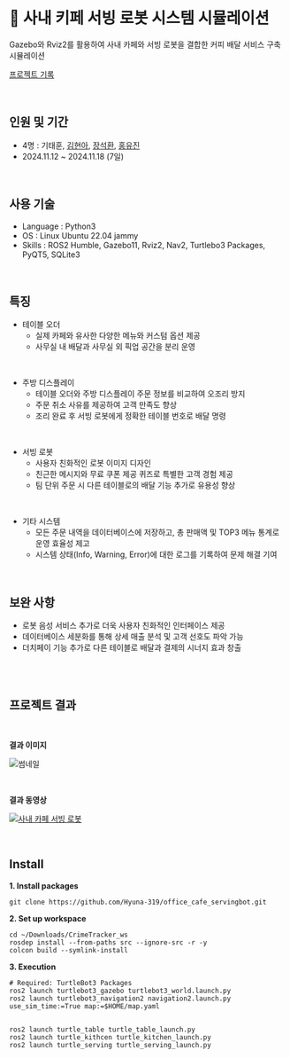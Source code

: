  🤖 사내 키페 서빙 로봇 시스템 시뮬레이션
=============
Gazebo와 Rviz2를 활용하여 사내 카페와 서빙 로봇을 결합한 커피 배달 서비스 구축 시뮬레이션


[프로젝트 기록](https://velog.io/@cherry0319/%EC%82%AC%EB%82%B4-%EC%B9%B4%ED%8E%98-%EC%84%9C%EB%B9%99-%EB%A1%9C%EB%B4%87-%EC%8B%9C%EB%AE%AC%EB%A0%88%EC%9D%B4%EC%85%98) 

<br>


인원 및 기간
-------------
* 4명 : 기태훈, [김현아](https://github.com/Hyuna-319), [장석환](https://github.com/JSH0101), [홍유진](https://github.com/dbwls99706)
* 2024.11.12 ~ 2024.11.18 (7일)
  
<br> 

사용 기술
-------------
* Language : Python3
* OS : Linux Ubuntu 22.04 jammy
* Skills : ROS2 Humble, Gazebo11, Rviz2, Nav2, Turtlebo3 Packages, PyQT5, SQLite3

  
<br>

특징
-------------
* 테이블 오더
  - 실제 카페와 유사한 다양한 메뉴와 커스텀 옵션 제공
  - 사무실 내 배달과 사무실 외 픽업 공간을 분리 운영

 
<br>

* 주방 디스플레이
  - 테이블 오더와 주방 디스플레이 주문 정보를 비교하여 오조리 방지
  - 주문 취소 사유를 제공하여 고객 만족도 향상
  - 조리 완료 후 서빙 로봇에게 정확한 테이블 번호로 배달 명령

    
<br>

* 서빙 로봇
  - 사용자 친화적인 로봇 이미지 디자인 
  - 친근한 메시지와 무료 쿠폰 제공 퀴즈로 특별한 고객 경험 제공
  - 팀 단위 주문 시 다른 테이블로의 배달 기능 추가로 유용성 향상

<br>

* 기타 시스템
  - 모든 주문 내역을 데이터베이스에 저장하고, 총 판매액 및 TOP3 메뉴 통계로 운영 효율성 제고
  - 시스템 상태(Info, Warning, Error)에 대한 로그를 기록하여 문제 해결 기여  



<br>

보완 사항
-------------
* 로봇 음성 서비스 추가로 더욱 사용자 친화적인 인터페이스 제공
* 데이터베이스 세분화를 통해 상세 매출 분석 및 고객 선호도 파악 가능
* 더치페이 기능 추가로 다른 테이블로 배달과 결제의 시너지 효과 창출


<br>
<br>


프로젝트 결과
-------------



<br>

**결과 이미지**


![썸네일](https://github.com/user-attachments/assets/a9a08523-2e82-4bdd-a49b-35def1179d53)

<br>

**결과 동영상**

[![사내 카페 서빙 로봇 ](https://img.youtube.com/vi/FOsplIEOXMg/hqdefault.jpg)](https://www.youtube.com/watch?v=FOsplIEOXMg)


<br>

Install
-------------

**1. Install packages**
```
git clone https://github.com/Hyuna-319/office_cafe_servingbot.git
```
**2. Set up workspace**
```
cd ~/Downloads/CrimeTracker_ws
rosdep install --from-paths src --ignore-src -r -y
colcon build --symlink-install
```

**3. Execution**
```
# Required: TurtleBot3 Packages
ros2 launch turtlebot3_gazebo turtlebot3_world.launch.py
ros2 launch turtlebot3_navigation2 navigation2.launch.py use_sim_time:=True map:=$HOME/map.yaml 


ros2 launch turtle_table turtle_table_launch.py
ros2 launch turtle_kithcen turtle_kitchen_launch.py
ros2 launch turtle_serving turtle_serving_launch.py
```
